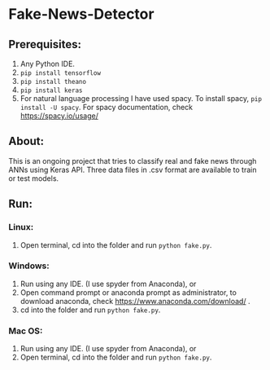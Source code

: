 # Fake-News-Detector

## Prerequisites:
1. Any Python IDE.
2. `pip install tensorflow`
3. `pip install theano`
4. `pip install keras`
5. For natural language processing I have used spacy.
To install spacy, `pip install -U spacy`. For spacy documentation, check https://spacy.io/usage/

## About:
This is an ongoing project that tries to classify real and fake news through ANNs using Keras API. Three data files in .csv format are available to train or test models.

## Run:
### Linux:
1. Open terminal, cd into the folder and run `python fake.py`.

### Windows:
1. Run using any IDE. (I use spyder from Anaconda), or
2. Open command prompt or anaconda prompt as administrator, to download anaconda, check https://www.anaconda.com/download/ .
3. cd into the folder and run `python fake.py`.

### Mac OS:
1. Run using any IDE. (I use spyder from Anaconda), or
2. Open terminal, cd into the folder and run `python fake.py`.


